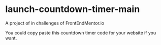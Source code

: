 # launch-countdown-timer-main

A project of in challenges of FrontEndMentor.io

You could copy paste this countdown timer code for your website if you want.
